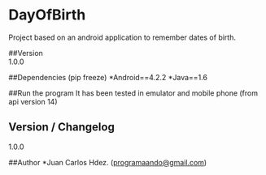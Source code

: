 DayOfBirth
==========================
Project based on an android application to remember dates of birth.

##Version  
1.0.0  

##Dependencies (pip freeze)
*Android==4.2.2
*Java==1.6  



##Run the program
It has been tested in emulator and mobile phone (from api version 14)

## Version / Changelog  
1.0.0  


##Author
*Juan Carlos Hdez. (programaando@gmail.com)